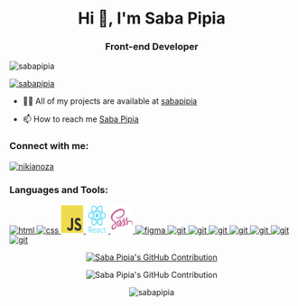 <h1 align="center">Hi 👋, I'm Saba Pipia</h1>
<h3 align="center">Front-end Developer</h3>

<p align="left"> <img src="https://komarev.com/ghpvc/?username=sabapipiali&label=Profile%20views&color=3f5427&style=plastic" alt="sabapipia" /> </p>

<p align="left"> <a href="https://github.com/ryo-ma/github-profile-trophy"><img src="https://github-profile-trophy.vercel.app/?username=sabapipia" alt="sabapipia" /></a> </p>


- 👨‍💻 All of my projects are available at [sabapipia](https://github.com/SabaPipia)

- 📫 How to reach me [Saba Pipia](https://www.linkedin.com/in/saba-pipia-0761a3233/)

<h3 align="left">Connect with me:</h3>
<p align="left">
<a href="https://www.linkedin.com/in/saba-pipia-0761a3233/" target="blank"><img align="center" src="https://raw.githubusercontent.com/rahuldkjain/github-profile-readme-generator/master/src/images/icons/Social/linked-in-alt.svg" alt="nikianoza" height="30" width="40" /></a>


<h3 align="left">Languages and Tools:</h3>
<p align="left"> <a href="https://www.w3schools.com/html/" target="_blank" rel="noreferrer"> <img src="https://seeklogo.com/images/H/html5-with-wordmark-color-logo-4259B7F24F-seeklogo.com.png" alt="html" width="40" height="50"/> </a> <a href="https://www.w3.org/css/" target="_blank" rel="noreferrer"> <img src="https://seeklogo.com/images/C/css3-logo-8724075274-seeklogo.com.png" alt="css" width="40" height="50"/> </a> <a href="https://developer.mozilla.org/en-US/docs/Web/JavaScript" target="_blank" rel="noreferrer"> <img src="https://raw.githubusercontent.com/devicons/devicon/master/icons/javascript/javascript-original.svg" alt="javascript" width="40" height="50"/> </a> <a href="https://reactjs.org/" target="_blank" rel="noreferrer"> <img src="https://raw.githubusercontent.com/devicons/devicon/master/icons/react/react-original-wordmark.svg" alt="react" width="40" height="50"/> </a> <a href="https://sass-lang.com" target="_blank" rel="noreferrer"> <img src="https://raw.githubusercontent.com/devicons/devicon/master/icons/sass/sass-original.svg" alt="sass" width="40" height="50"/> </a> <a href="https://www.figma.com/" target="_blank" rel="noreferrer"> <img src="https://www.vectorlogo.zone/logos/figma/figma-icon.svg" alt="figma" width="40" height="50"/> </a> <a href="https://git-scm.com/" target="_blank" rel="noreferrer"> <img src="https://www.vectorlogo.zone/logos/git-scm/git-scm-icon.svg" alt="git" width="40" height="50"/> </a> <a href="https://vitejs.dev/" target="_blank" rel="noreferrer"> <img src="https://seeklogo.com/images/V/vite-logo-BFD4283991-seeklogo.com.png" alt="git" width="40" height="50"/> </a> <a href="https://nextjs.org/" target="_blank" rel="noreferrer"> <img src="https://seeklogo.com/images/N/next-js-logo-8FCFF51DD2-seeklogo.com.png" alt="git" width="50" height="50"/> </a> <a href="https://styled-components.com/" target="_blank" rel="noreferrer"> <img src="https://styled-components.com/atom.png" alt="git" width="50" height="50"/> </a> <a href="https://www.typescriptlang.org/" target="_blank" rel="noreferrer"> <img src="https://seeklogo.com/images/T/typescript-logo-B29A3F462D-seeklogo.com.png" alt="git" width="50" height="50"/> </a> <a href="https://getbem.com/" target="_blank" rel="noreferrer"> <img src="https://www.vojtechruzicka.com/static/8e650172ad3bfa5736d64caf0082517a/270a9/bem.jpg" alt="git" width="50" height="50"/> </a> <a href="https://redux.js.org/" target="_blank" rel="noreferrer"> <img src="https://cdn.iconscout.com/icon/free/png-512/free-redux-3521674-2945118.png?f=avif&w=256" alt="git" width="50" height="50"/> </a> </p>


<p align="center">   
  <a href="https://github.com/sabapipia"> 
    <img src="https://github-profile-summary-cards.vercel.app/api/cards/profile-details?username=sabapipia&theme=radical" alt="Saba Pipia's GitHub Contribution"/>     </a>
</p>

<p align="center">   
  <img src="https://github-readme-stats.vercel.app/api/top-langs/?username=sabapipia" alt="Saba Pipia's GitHub Contribution"/>
</p>

<p align="center">
  <img src="https://github-readme-streak-stats.herokuapp.com/?user=sabapipia&" alt="sabapipia" />
</p>

